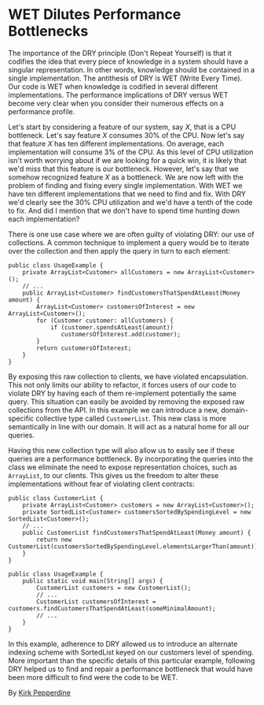 # WET Dilutes Performance Bottlenecks

The importance of the DRY principle (Don't Repeat Yourself) is that it codifies the idea that every piece of knowledge in a system should have a singular representation. In other words, knowledge should be contained in a single implementation. The antithesis of DRY is WET (Write Every Time). Our code is WET when knowledge is codified in several different implementations. The performance implications of DRY versus WET become very clear when you consider their numerous effects on a performance profile.

Let's start by considering a feature of our system, say *X*, that is a CPU bottleneck. Let's say feature *X* consumes 30% of the CPU. Now let's say that feature *X* has ten different implementations. On average, each implementation will consume 3% of the CPU. As this level of CPU utilization isn't worth worrying about if we are looking for a quick win, it is likely that we'd miss that this feature is our bottleneck. However, let's say that we somehow recognized feature *X* as a bottleneck. We are now left with the problem of finding and fixing every single implementation. With WET we have ten different implementations that we need to find and fix. With DRY we'd clearly see the 30% CPU utilization and we'd have a tenth of the code to fix. And did I mention that we don't have to spend time hunting down each implementation?

There is one use case where we are often guilty of violating DRY: our use of collections. A common technique to implement a query would be to iterate over the collection and then apply the query in turn to each element:

```
public class UsageExample {
    private ArrayList<Customer> allCustomers = new ArrayList<Customer>();
    // ...
    public ArrayList<Customer> findCustomersThatSpendAtLeast(Money amount) {
        ArrayList<Customer> customersOfInterest = new ArrayList<Customer>();
        for (Customer customer: allCustomers) {
            if (customer.spendsAtLeast(amount))
               customersOfInterest.add(customer);
        }
        return customersOfInterest;
    }
}
```

By exposing this raw collection to clients, we have violated encapsulation. This not only limits our ability to refactor, it forces users of our code to violate DRY by having each of them re-implement potentially the same query. This situation can easily be avoided by removing the exposed raw collections from the API. In this example we can introduce a new, domain-specific collective type called `CustomerList`. This new class is more semantically in line with our domain. It will act as a natural home for all our queries.

Having this new collection type will also allow us to easily see if these queries are a performance bottleneck. By incorporating the queries into the class we eliminate the need to expose representation choices, such as `ArrayList`, to our clients. This gives us the freedom to alter these implementations without fear of violating client contracts:

```
public class CustomerList {
    private ArrayList<Customer> customers = new ArrayList<Customer>();
    private SortedList<Customer> customersSortedBySpendingLevel = new SortedList<Customer>();
    // ...
    public CustomerList findCustomersThatSpendAtLeast(Money amount) {
        return new CustomerList(customersSortedBySpendingLevel.elementsLargerThan(amount));
    }
}

public class UsageExample {
    public static void main(String[] args) {
        CustomerList customers = new CustomerList();
        // ...
        CustomerList customersOfInterest = customers.findCustomersThatSpendAtLeast(someMinimalAmount);
        // ...
    }
}
```   

In this example, adherence to DRY allowed us to introduce an alternate indexing scheme with SortedList keyed on our customers level of spending. More important than the specific details of this particular example, following DRY helped us to find and repair a performance bottleneck that would have been more difficult to find were the code to be WET.

By [Kirk Pepperdine](http://programmer.97things.oreilly.com/wiki/index.php/Kirk_Pepperdine)